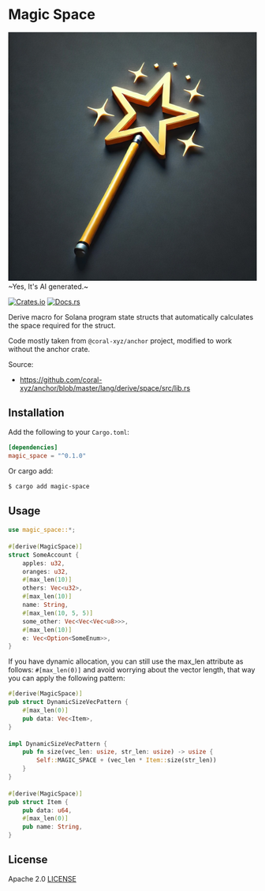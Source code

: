 # Magic Space

![Logo](./images/stars.jpg) ~Yes, It's AI generated.~

[![Crates.io](https://img.shields.io/crates/v/magic-space.svg)](https://crates.io/crates/magic-space)
[![Docs.rs](https://docs.rs/magic-space/badge.svg)](https://docs.rs/magic-space)

Derive macro for Solana program state structs that automatically calculates the space required for the struct.

Code mostly taken from `@coral-xyz/anchor` project, modified to work without the anchor crate.

Source:

- https://github.com/coral-xyz/anchor/blob/master/lang/derive/space/src/lib.rs

## Installation

Add the following to your `Cargo.toml`:

```toml
[dependencies]
magic_space = "^0.1.0"
```

Or cargo add:

```sh
$ cargo add magic-space
```

## Usage

```rust
use magic_space::*;

#[derive(MagicSpace)]
struct SomeAccount {
    apples: u32,
    oranges: u32,
    #[max_len(10)]
    others: Vec<u32>,
    #[max_len(10)]
    name: String,
    #[max_len(10, 5, 5)]
    some_other: Vec<Vec<Vec<u8>>>,
    #[max_len(10)]
    e: Vec<Option<SomeEnum>>,
}
```

If you have dynamic allocation, you can still use the max_len attribute as follows: `#[max_len(0)]` and avoid worrying about the vector length, that way you can apply the following pattern:

```rust
#[derive(MagicSpace)]
pub struct DynamicSizeVecPattern {
    #[max_len(0)]
    pub data: Vec<Item>,
}

impl DynamicSizeVecPattern {
    pub fn size(vec_len: usize, str_len: usize) -> usize {
        Self::MAGIC_SPACE + (vec_len * Item::size(str_len))
    }
}

#[derive(MagicSpace)]
pub struct Item {
    pub data: u64,
    #[max_len(0)]
    pub name: String,
}
```

## License

Apache 2.0 [LICENSE](LICENSE)
